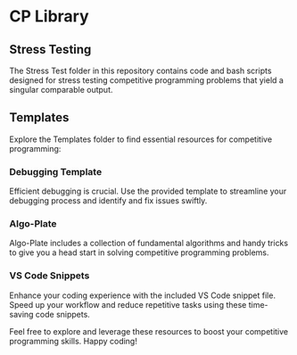 # CP Library

## Stress Testing
The Stress Test folder in this repository contains code and bash scripts designed for stress testing competitive programming problems that yield a singular comparable output.

## Templates
Explore the Templates folder to find essential resources for competitive programming:

### Debugging Template
Efficient debugging is crucial. Use the provided template to streamline your debugging process and identify and fix issues swiftly.

### Algo-Plate
Algo-Plate includes a collection of fundamental algorithms and handy tricks to give you a head start in solving competitive programming problems.

### VS Code Snippets
Enhance your coding experience with the included VS Code snippet file. Speed up your workflow and reduce repetitive tasks using these time-saving code snippets.

Feel free to explore and leverage these resources to boost your competitive programming skills. Happy coding!
